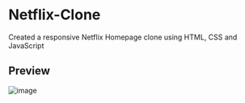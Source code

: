 # Netflix-Clone
Created a responsive Netflix Homepage clone using HTML, CSS and JavaScript

## Preview
![image](https://user-images.githubusercontent.com/114357846/231604656-d56f64e8-fc55-4b1c-9ae8-0f7d1d6db836.png)

